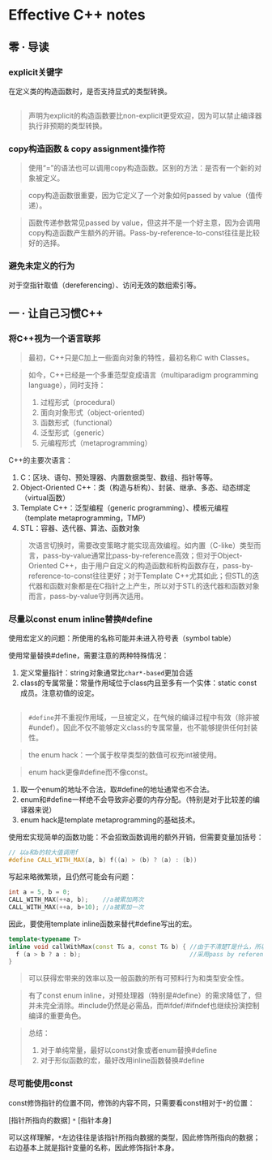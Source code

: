 # Effective C++ notes

## 零 · 导读

### explicit关键字

在定义类的构造函数时，是否支持显式的类型转换。

```cpp

```

> 声明为explicit的构造函数要比non-explicit更受欢迎，因为可以禁止编译器执行非预期的类型转换。

### copy构造函数 & copy assignment操作符

> 使用“=”的语法也可以调用copy构造函数。区别的方法：是否有一个新的对象被定义。

> copy构造函数很重要，因为它定义了一个对象如何passed by value（值传递）。

> 函数传递参数常见passed by value，但这并不是一个好主意，因为会调用copy构造函数产生额外的开销。Pass-by-reference-to-const往往是比较好的选择。

### 避免未定义的行为

对于空指针取值（dereferencing）、访问无效的数组索引等。

## 一 · 让自己习惯C++

### 将C++视为一个语言联邦

> 最初，C++只是C加上一些面向对象的特性，最初名称C with Classes。

> 如今，C++已经是一个多重范型变成语言（multiparadigm programming language），同时支持：
> 1. 过程形式（procedural）
> 2. 面向对象形式（object-oriented）
> 3. 函数形式（functional）
> 4. 泛型形式（generic）
> 5. 元编程形式（metaprogramming）

C++的主要次语言：
1. C：区块、语句、预处理器、内置数据类型、数组、指针等等。
2. Object-Oriented C++：类（构造与析构）、封装、继承、多态、动态绑定（virtual函数）
3. Template C++：泛型编程（generic programming）、模板元编程（template metaprogramming，TMP）
4. STL：容器、迭代器、算法、函数对象

> 次语言切换时，需要改变策略才能实现高效编程。如内置（C-like）类型而言，pass-by-value通常比pass-by-reference高效；但对于Object-Oriented C++，由于用户自定义的构造函数和析构函数存在，pass-by-reference-to-const往往更好；对于Template C++尤其如此；但STL的迭代器和函数对象都是在C指针之上产生，所以对于STL的迭代器和函数对象而言，pass-by-value守则再次适用。

### 尽量以const enum inline替换#define

使用宏定义的问题：所使用的名称可能并未进入符号表（symbol table）

使用常量替换#define，需要注意的两种特殊情况：
1. 定义常量指针：string对象通常比`char*-based`更加合适
2. class的专属常量：常量作用域位于class内且至多有一个实体：static const成员。注意初值的设定。

```cpp
```

> `#define`并不重视作用域，一旦被定义，在气候的编译过程中有效（除非被#undef）。因此不仅不能够定义class的专属常量，也不能够提供任何封装性。

> the enum hack：一个属于枚举类型的数值可权充int被使用。

> enum hack更像#define而不像const。
1. 取一个enum的地址不合法，取#define的地址通常也不合法。
2. enum和#define一样绝不会导致非必要的内存分配。（特别是对于比较差的编译器来说）
3. enum hack是template metaprogramming的基础技术。

使用宏实现简单的函数功能：不会招致函数调用的额外开销，但需要变量加括号：
```cpp
// 以a和b的较大值调用f
#define CALL_WITH_MAX(a, b) f((a) > (b) ? (a) : (b))
```

写起来略微繁琐，且仍然可能会有问题：
```cpp
int a = 5, b = 0;
CALL_WITH_MAX(++a, b);    //a被累加两次
CALL_WITH_MAX(++a, b+10); //a被累加一次
```

因此，要使用template inline函数来替代#define写出的宏。
```cpp
template<typename T>
inline void callWithMax(const T& a, const T& b) { //由于不清楚T是什么，所以
  f (a > b ? a : b);                              //采用pass by reference-to-const
}
```
> 可以获得宏带来的效率以及一般函数的所有可预料行为和类型安全性。

> 有了const enum inline，对预处理器（特别是#define）的需求降低了，但并未完全消除。#include仍然是必需品，而#ifdef/#ifndef也继续扮演控制编译的重要角色。

> 总结：
> 1. 对于单纯常量，最好以const对象或者enum替换#define
> 2. 对于形似函数的宏，最好改用inline函数替换#define

### 尽可能使用const

const修饰指针的位置不同，修饰的内容不同，只需要看const相对于`*`的位置：

[指针所指向的数据] `*` [指针本身]

可以这样理解，`*`左边往往是该指针所指向数据的类型，因此修饰所指向的数据；右边基本上就是指针变量的名称，因此修饰指针本身。
